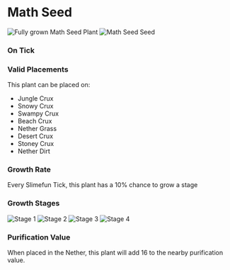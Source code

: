 # Math Seed

![Fully grown Math Seed Plant](https://mc-heads.net/head/6908223ba0eb362d3bb641d20750583d91450a8d868bd62665563ad0845a0e4b) ![Math Seed Seed](https://mc-heads.net/head/9fd6f27013701cd46bf32066ef2ecf90f1099be89f2e0bd9cc145479970c24b6)

### On Tick



### Valid Placements

This plant can be placed on:

- Jungle Crux
- Snowy Crux
- Swampy Crux
- Beach Crux
- Nether Grass
- Desert Crux
- Stoney Crux
- Nether Dirt


### Growth Rate

Every Slimefun Tick, this plant has a 10% chance to grow a stage

### Growth Stages

![Stage 1](https://mc-heads.net/head/751da94f60610bd6503e0847d4873418cb1115999fcea42059b129c12b7e3004) ![Stage 2](https://mc-heads.net/head/ed143a9bc39d3ce3896c9923b838ca42a7c9e8924a47932ae6496edb9163a558) ![Stage 3](https://mc-heads.net/head/2c92976ce6ce9427225211a7dc06a023f5c4b3a83aa3fa01e5fea81f36b3baec) ![Stage 4](https://mc-heads.net/head/96dcb6950c9180f7b48769c75929815dcc5781fea8766e2e099c39d353274884)

### Purification Value

When placed in the Nether, this plant will add 16 to the nearby purification value.